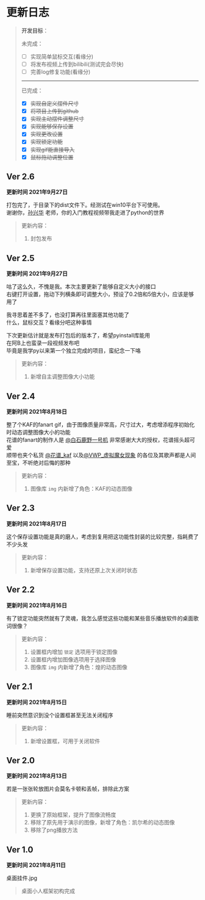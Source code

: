 # **更新日志**

> **开发目标**：
>
> 未完成：
> - [ ] 实现简单鼠标交互(看缘分) 
> - [ ] 将发布视频上传到bilibili(测试完会尽快)
> - [ ] 完善log修复功能(看缘分)
> ---
> 已完成：
> - [x] ~~实现自定义摆件尺寸~~
> - [x] ~~将项目上传到github~~
> - [x] ~~实现主动摆件调整尺寸~~
> - [x] ~~实现能够保存设置~~
> - [x] ~~实现更改设置~~
> - [x] ~~实现锁定功能~~
> - [x] ~~实现gif能直接导入~~
> - [x] ~~鼠标拖动调整位置~~

## Ver 2.6

**更新时间 2021年9月27日**

打包完了，于目录下的dist文件下。经测试在win10平台下可使用。<br>
谢谢你，[孙兴华](https://space.bilibili.com/437239552) 老师，你的入门教程视频带我走进了python的世界

> 更新内容：
>
> 1. 封包发布


## Ver 2.5

**更新时间 2021年9月27日**

咕了这么久，不愧是我。本次主要更新了能够自定义大小的接口<br>
右键打开设置，拖动下列横条即可调整大小，预设了0.2倍和5倍大小，应该是够用了<br>

我寻思着差不多了，也没打算再往里面塞其他功能了<br>
什么，鼠标交互？看缘分吧这种事情

下次更新估计就是发布打包后的版本了，希望pyinstall库能用<br>
在阿B上也蛮录一段视频发布吧<br>
毕竟是我学py以来第一个独立完成的项目，蛮纪念一下咯

> 更新内容：
>
> 1. 新增自主调整图像大小功能


## Ver 2.4

**更新时间 2021年8月18日**

整了个KAF的fanart gif，由于图像质量非常高，尺寸过大，考虑增添程序初始化时动态调整图像大小的功能<br>
花谱的fanart的制作人是 [@白石鹿野一号机](https://space.bilibili.com/2495250) 非常感谢大大的授权，花谱摇头超可爱<br>
顺带也夹个私货 [@花谱_kaf](https://space.bilibili.com/488970166) 以及[@VWP_虚拟魔女现象](https://space.bilibili.com/1636327445/)
的各位及其歌声都是人间至宝，不听绝对后悔的那种


> 更新内容：
>
> 1. 图像库 `img` 内新增了角色：KAF的动态图像


## Ver 2.3

**更新时间 2021年8月17日**

这个保存设置功能是真的磨人，考虑到复用把这功能性封装的比较完整，指耗费了不少头发

> 更新内容：
>
> 1. 新增保存设置功能，支持还原上次关闭时状态

## Ver 2.2

**更新时间 2021年8月16日**

有了锁定功能突然就有了灵魂，我怎么感觉这些功能和某些音乐播放软件的桌面歌词很像？

> 更新内容：
>
> 1. 设置框内增加 `锁定` 选项用于锁定图像
> 2. 设置框内增加图像选项用于选择图像
> 3. 图像库 `img` 内新增了角色：煌的动态图像

## Ver 2.1

**更新时间 2021年8月15日**

睡前突然意识到没个设置框甚至无法关闭程序

> 更新内容：
>
> 1. 新增设置框，可用于关闭软件

## Ver 2.0

**更新时间 2021年8月13日**

若是一张张轮放图片会莫名卡顿和丢帧，排除此方案

> 更新内容：
>
> 1. 更换了原始框架，提升了图像流畅度
> 2. 移除了原先用于演示的图像，新增了角色：凯尔希的动态图像
> 3. 移除了png播放方法

## Ver 1.0

**更新时间 2021年8月11日**

桌面挂件.jpg

> 桌面小人框架初构完成

